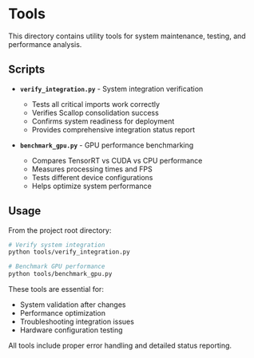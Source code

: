 # Tools

This directory contains utility tools for system maintenance, testing, and performance analysis.

## Scripts

- **`verify_integration.py`** - System integration verification
  - Tests all critical imports work correctly
  - Verifies Scallop consolidation success
  - Confirms system readiness for deployment
  - Provides comprehensive integration status report

- **`benchmark_gpu.py`** - GPU performance benchmarking
  - Compares TensorRT vs CUDA vs CPU performance
  - Measures processing times and FPS
  - Tests different device configurations
  - Helps optimize system performance

## Usage

From the project root directory:

```bash
# Verify system integration
python tools/verify_integration.py

# Benchmark GPU performance
python tools/benchmark_gpu.py
```

These tools are essential for:
- System validation after changes
- Performance optimization 
- Troubleshooting integration issues
- Hardware configuration testing

All tools include proper error handling and detailed status reporting.
